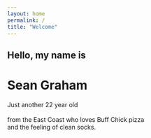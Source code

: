 ```yaml
---
layout: home
permalink: /
title: "Welcome"
---
```

<h2>
Hello, my name is
<h2>
<h1>
Sean Graham
</h1>
<body>
	<div style="float: left;"> Just another&nbsp;</div>
	<div id="textslide">22 year old</div> <br>
	from the East Coast who loves Buff Chick pizza <br>
	and the feeling of clean socks.
</body>
